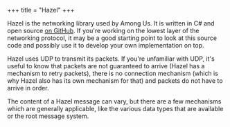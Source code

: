 +++
title = "Hazel"
+++

Hazel is the networking library used by Among Us. It is written in C# and open source [on GitHub](https://github.com/willardf/Hazel-Networking). If you're working on the lowest layer of the networking protocol, it may be a good starting point to look at this source code and possibly use it to develop your own implementation on top.

Hazel uses UDP to transmit its packets. If you're unfamiliar with UDP, it's useful to know that packets are not guaranteed to arrive (Hazel has a mechanism to retry packets), there is no connection mechanism (which is why Hazel also has its own mechanism for that) and packets do not have to arrive in order.

The content of a Hazel message can vary, but there are a few mechanisms which are generally applicable, like the various data types that are available or the root message system.
